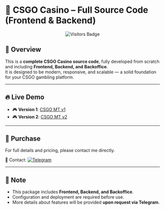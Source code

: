 # 🎰 CSGO Casino – Full Source Code (Frontend & Backend)

<p align="center">
  <img src="https://komarev.com/ghpvc/?username=snmtriet&label=Visitors&color=0e75b6&style=flat" alt="Visitors Badge" />
</p>

## 🚀 Overview

This is a **complete CSGO Casino source code**, fully developed from scratch and including **Frontend, Backend, and Backoffice**.  
It is designed to be modern, responsive, and scalable — a solid foundation for your CSGO gambling platform.

---

## 🔥 Live Demo

- 🎮 **Version 1**: [CSGO MT v1](https://csgomt.vercel.app)  
- 🎮 **Version 2**: [CSGO MT v2](https://csgo.website)  

---

## 🛒 Purchase

For full details and pricing, please contact me directly.

📩 Contact: [![Telegram](https://img.shields.io/badge/Telegram-blue?logo=telegram)](https://t.me/snmtriet)

---

## 📝 Note

- This package includes **Frontend, Backend, and Backoffice**.  
- Configuration and deployment are required before use.  
- More details about features will be provided **upon request via Telegram**.
